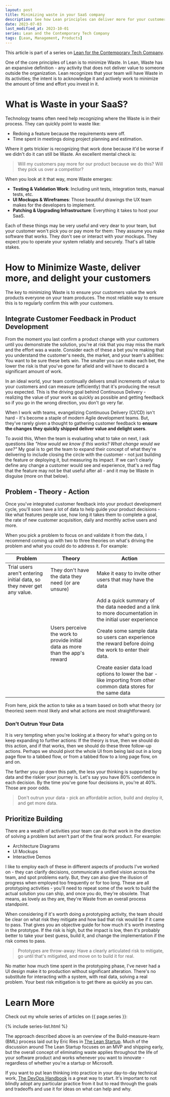 ```yaml
---
layout: post
title: Minimizing waste in your SaaS company
description: See how Lean principles can deliver more for your customers and make your team happier too by building on the practices you're already adopting.
date: 2023-07-03
last_modified_at: 2023-10-01
series: Lean and the Contemporary Tech Company
tags: [Lean, Management, Products]
---
```


This article is part of a series on [Lean for the Contemporary Tech Company](lean-for-the-contemporary-tech-company).

One of the core principles of Lean is to minimize Waste.  In Lean, Waste has an expansive definition - any activity that does not deliver value to someone outside the organization.  Lean recognizes that your team will have Waste in its activities; the intent is to acknowledge it and actively work to minimize the amount of time and effort you invest in it.

# What is Waste in your SaaS?

Technology teams often need help recognizing where the Waste is in their process.  They can quickly point to waste like:

* Redoing a feature because the requirements were off.
* Time spent in meetings doing project planning and estimation.

Where it gets trickier is recognizing that work done because it'd be worse if we didn't do it can still be Waste. An excellent mental check is:

>Will my customers pay more for our product because we do this?  Will they pick us over a competitor?

When you look at it that way, more Waste emerges:

* **Testing & Validation Work**: Including unit tests, integration tests, manual tests, etc.
* **UI Mockups & Wireframes**: Those beautiful drawings the UX team makes for the developers to implement.
* **Patching & Upgrading Infrastructure**: Everything it takes to host your SaaS.

Each of these things may be very useful and very dear to your team, but your customer won't pick you or pay more for them:
They assume you make software that works.
They don't see or interact with your mockups.
They expect you to operate your system reliably and securely.
That's all table stakes.

# How to Minimize Waste, deliver more, and delight your customers

The key to minimizing Waste is to ensure your customers value the work products everyone on your team produces.  The most reliable way to ensure this is to regularly confirm this with your customers.

## Integrate Customer Feedback in Product Development

From the moment you last confirm a product change with your customers until you demonstrate the solution, you're at risk that you may miss the mark and the effort was a waste.  Consider each of these a bet you're making that you understand the customer's needs, the market, and your team's abilities: You want to be sure these bets win.  The smaller you can make each bet, the lower the risk is that you've gone far afield and will have to discard a significant amount of work.  

In an ideal world, your team continually delivers small increments of value to your customers and can measure (efficiently) that it's producing the result you expected.  This is the driving goal behind Continuous Delivery - realizing the value of your work as quickly as possible and getting feedback so if you go in the wrong direction, you don't go very far.

When I work with teams, evangelizing Continuous Delivery (CI/CD) isn't hard - it's become a staple of modern Agile development teams.  But, they've rarely given a thought to gathering customer feedback to **ensure the changes they quickly shipped deliver value and delight users**.  

To avoid this,  When the team is evaluating what to take on next, I ask questions like _"How would we know if this works?  What change would we see?"_  My goal is to get the team to expand their concept of what they're delivering to include closing the circle with the customer - not just building the feature or deploying it, but measuring its impact.  If we can't clearly define any change a customer would see and experience, that's a red flag that the feature may not be that useful after all - and it may be Waste in disguise (more on that below).

## Problem - Theory - Action

Once you've integrated customer feedback into your product development cycle, you'll soon have a lot of data to help guide your product decisions - like what features people use, how long it takes them to complete a goal, the rate of new customer acquisition, daily and monthly active users and more.  

When you pick a problem to focus on and validate it from the data, I recommend coming up with two to three theories on what's driving the problem and what you could do to address it.  For example:

| Problem | Theory | Action |
| --------|--------|--------|
| Trial users aren't entering initial data, so they never get any value. | They don't have the data they need (or are unsure) | Make it easy to invite other users that may have the data |
| | | Add a quick summary of the data needed and a link to more documentation in the initial user experience |
| | Users perceive the work to provide initial data as more than the app's reward | Create some sample data so users can experience the reward before doing the work to enter their data. |
| | | Create easier data load options to lower the bar - like importing from other common data stores for the same data |

From here, pick the action to take as a team based on both what theory (or theories) seem most likely and what actions are most straightforward.  

### Don't Outrun Your Data

It is very tempting when you're looking at a theory for what's going on to keep expanding to further actions:  If the theory is true, then we should do this action, and if that works, then we should do these three follow-up actions.  Perhaps we should pivot the whole UI from being laid out in a long page flow to a tabbed flow, or from a tabbed flow to a long page flow, on and on. 

The farther you go down this path, the less your thinking is supported by data and the riskier your journey is.  Let's say you have 80% confidence in each decision.  By the time you've gone four decisions in, you're at 40%.  Those are poor odds.  

> Don't outrun your data - pick an affordable action, build and deploy it, and get more data.  

## Prioritize Building 

There are a wealth of activities your team can do that work in the direction of solving a problem but aren't part of the final work product.  For example:

* Architecture Diagrams
* UI Mockups
* Interactive Demos

I like to employ each of these in different aspects of products I've worked on - they can clarify decisions, communicate a unified vision across the team, and spot problems early.  But, they can also give the illusion of progress when employed too frequently or for too long.  These are all prototyping activities - you'll need to repeat some of the work to build the actual solution you can ship, and once you do, they're obsolete.  That means, as lovely as they are, they're Waste from an overall process standpoint.

When considering if it's worth doing a prototyping activity, the team should be clear on what risk they mitigate and how bad that risk would be if it came to pass.  That gives you an objective guide for how much it's worth investing in the prototype.  If the risk is high, but the impact is low, then it's probably better to take your best guess, build it, and change the implementation if the risk comes to pass.  

> Prototypes are throw-away: Have a clearly articulated risk to mitigate, go until that's mitigated, and move on to build it for real.

No matter how much time spent in the prototyping phase, I've never had a UI design make it to production without significant alteration.  There's no substitute for interacting with a system, with real data, solving a real problem.  Your best risk mitigation is to get there as quickly as you can.

# Learn More

Check out my whole series of articles on {{ page.series }}:

{% include series-list.html %}

The approach described above is an overview of the Build-measure-learn (BML) process laid out by Eric Ries in [The Lean Startup](https://a.co/d/crBAjR9).  Much of the discussion around The Lean Startup focuses on an MVP and shipping early, but the overall concept of eliminating waste applies throughout the life of your software product and works whenever you want to innovate - regardless of whether you're a startup or Microsoft.

If you want to put lean thinking into practice in your day-to-day technical work, [The DevOps Handbook](https://a.co/d/9lBeOaZ) is a great way to start.  It's important to not blindly adopt any particular practice from it but to read through the goals and tradeoffs and use it for ideas on what can help and why.
